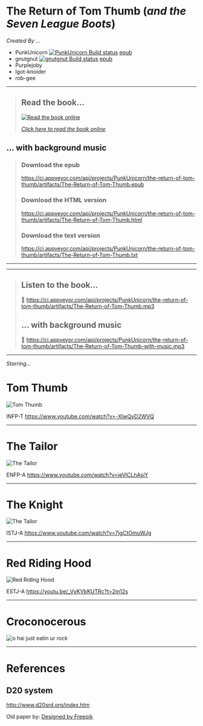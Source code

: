 # The Return of Tom Thumb (*and the Seven League Boots*)

*Created By ...*
* PunkUnicorn [![PunkUnicorn Build status](https://ci.appveyor.com/api/projects/status/n1dn0yffjduo04tf?svg=true)](https://ci.appveyor.com/project/PunkUnicorn/the-return-of-tom-thumb)
[epub](https://ci.appveyor.com/project/PunkUnicorn/the-return-of-tom-thumb/build/artifacts)
* gnutgnut [![gnutgnut Build status](https://ci.appveyor.com/api/projects/status/lb3g13dict5g7l4i?svg=true)](https://ci.appveyor.com/project/gnutgnut/the-return-of-tom-thumb)
[epub](https://ci.appveyor.com/project/gnutgnut/the-return-of-tom-thumb/build/artifacts)
* Purplejoby
* Igot-knoider
* rob-gee

- - -
> ## Read the book...
> [![Read the book online](open-book.png)](https://www.ofoct.com/viewer/viewer_url.php?fileurl=https://ci.appveyor.com/api/projects/PunkUnicorn/the-return-of-tom-thumb/artifacts/The-Return-of-Tom-Thumb.epub)
> 
> [*Click here to read the book online*](https://www.ofoct.com/viewer/viewer_url.php?fileurl=https://ci.appveyor.com/api/projects/PunkUnicorn/the-return-of-tom-thumb/artifacts/The-Return-of-Tom-Thumb.epub) 
>
## ... with background music
> 
> ### Download the epub
> https://ci.appveyor.com/api/projects/PunkUnicorn/the-return-of-tom-thumb/artifacts/The-Return-of-Tom-Thumb.epub
>
> ### Download the HTML version
> https://ci.appveyor.com/api/projects/PunkUnicorn/the-return-of-tom-thumb/artifacts/The-Return-of-Tom-Thumb.html
>
> ### Download the text version
> https://ci.appveyor.com/api/projects/PunkUnicorn/the-return-of-tom-thumb/artifacts/The-Return-of-Tom-Thumb.txt
- - -

- - -
> ## Listen to the book...
> :notebook_with_decorative_cover: 
> https://ci.appveyor.com/api/projects/PunkUnicorn/the-return-of-tom-thumb/artifacts/The-Return-of-Tom-Thumb.mp3
> 
> ## ... with background music
> :closed_book:
> https://ci.appveyor.com/api/projects/PunkUnicorn/the-return-of-tom-thumb/artifacts/The-Return-of-Tom-Thumb-with-music.mp3
- - -

*Starring...*
# Tom Thumb
![Tom Thumb](TomThumb/Tom%20Thumbnail.jpg)

INFP-T  https://www.youtube.com/watch?v=-XlwQyD2WVQ

___
# The Tailor      
![The Tailor](TheTailor/The%20Tailor%20Thumbnail.jpg)

ENFP-A  https://www.youtube.com/watch?v=ieVlCLhAsiY

___
# The Knight
![The Tailor](/TheKnight/the-knight-thumbnail.jpg)

ISTJ-A  https://www.youtube.com/watch?v=7jgCtOmuWJg

___
# Red Riding Hood 

![Red Riding Hood](RedRidingHood/Red%20Riding%20Hood%20Thumbnail.jpg)

ESTJ-A  https://youtu.be/_VyKVbKUTRc?t=2m12s

___
# Croconocerous

![o hai just eatin ur rock](/Croconossorus/o_hai_just_eatin_ur_rock.png)

___

# References
## D20 system

http://www.d20srd.org/index.htm

Old paper by:
<a href='https://www.freepik.com/free-photo/grunge-vintage-old-paper-background_1273370.htm'>Designed by Freepik</a>
